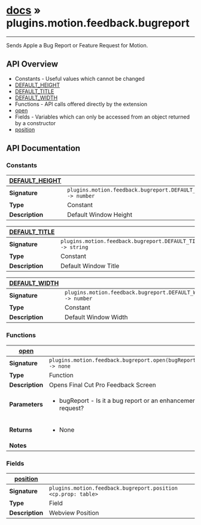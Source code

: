 # [docs](index.md) » plugins.motion.feedback.bugreport
---

Sends Apple a Bug Report or Feature Request for Motion.

## API Overview
* Constants - Useful values which cannot be changed
 * [DEFAULT_HEIGHT](#DEFAULT_HEIGHT)
 * [DEFAULT_TITLE](#DEFAULT_TITLE)
 * [DEFAULT_WIDTH](#DEFAULT_WIDTH)
* Functions - API calls offered directly by the extension
 * [open](#open)
* Fields - Variables which can only be accessed from an object returned by a constructor
 * [position](#position)

## API Documentation

### Constants

| [DEFAULT_HEIGHT](#DEFAULT_HEIGHT)         |                                                                                     |
| --------------------------------------------|-------------------------------------------------------------------------------------|
| **Signature**                               | `plugins.motion.feedback.bugreport.DEFAULT_HEIGHT -> number`                                                                    |
| **Type**                                    | Constant                                                                     |
| **Description**                             | Default Window Height                                                                     |

| [DEFAULT_TITLE](#DEFAULT_TITLE)         |                                                                                     |
| --------------------------------------------|-------------------------------------------------------------------------------------|
| **Signature**                               | `plugins.motion.feedback.bugreport.DEFAULT_TITLE -> string`                                                                    |
| **Type**                                    | Constant                                                                     |
| **Description**                             | Default Window Title                                                                     |

| [DEFAULT_WIDTH](#DEFAULT_WIDTH)         |                                                                                     |
| --------------------------------------------|-------------------------------------------------------------------------------------|
| **Signature**                               | `plugins.motion.feedback.bugreport.DEFAULT_WIDTH -> number`                                                                    |
| **Type**                                    | Constant                                                                     |
| **Description**                             | Default Window Width                                                                     |

### Functions

| [open](#open)         |                                                                                     |
| --------------------------------------------|-------------------------------------------------------------------------------------|
| **Signature**                               | `plugins.motion.feedback.bugreport.open(bugReport) -> none`                                                                    |
| **Type**                                    | Function                                                                     |
| **Description**                             | Opens Final Cut Pro Feedback Screen                                                                     |
| **Parameters**                              | <ul><li>bugReport - Is it a bug report or an enhancement request?</li></ul> |
| **Returns**                                 | <ul><li>None</li></ul>          |
| **Notes**                                   | <ul></ul>                |

### Fields

| [position](#position)         |                                                                                     |
| --------------------------------------------|-------------------------------------------------------------------------------------|
| **Signature**                               | `plugins.motion.feedback.bugreport.position <cp.prop: table>`                                                                    |
| **Type**                                    | Field                                                                     |
| **Description**                             | Webview Position                                                                     |

